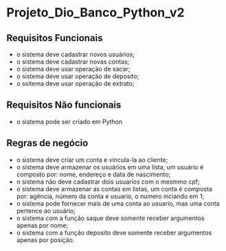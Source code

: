 # Projeto_Dio_Banco_Python_v2

## Requisitos Funcionais

- o sistema deve cadastrar novos usuários;
- o sistema deve cadastrar novas contas;
- o sistema deve usar operação de sacar;
- o sistema deve usar operação de deposito;
- o ssitema deve usar operação de extrato;

## Requisitos Não funcionais

- o sistema pode ser criado em Python

## Regras de negócio

- o sistema deve criar um conta e vincula-la ao cliente;
- o sistema deve armazenar os usuários em uma lista, um usuário é composto por: nome, endereço e data de nascimento;
- o sistema não deve cadastrar dois usuarios com o mesmmo cpf;
- o sistema deve armazenar as contas em listas, um conta é composta por: agência, número da conta e usuario, o numero inciando em 1;
- o sistema pode fornecer mais de uma conta ao usuario, mas uma conta pertence ao usuário;
- o sistema com a função saque deve somente receber argumentos apenas por nome;
- o sistema com a função deposito deve somente receber argumentos apenas por posição.
